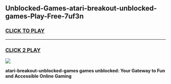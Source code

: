 
## Unblocked-Games-atari-breakout-unblocked-games-Play-Free-7uf3n
<h3>
<a href="https://premium76.site?title=atari-breakout-unblocked-games&ref=23A">CLICK TO PLAY</a></h3>
<hr>

<h3>
<a href="https://premium76.site?title=atari-breakout-unblocked-games&ref=23A">CLICK 2 PLAY</a>
  
</h3>

<a href="https://premium76.site?title=atari-breakout-unblocked-games&ref=23A"><img src="https://clearcache.store/games.png"></a>


**atari-breakout-unblocked-games games unblocked: Your Gateway to Fun and Accessible Online Gaming**
